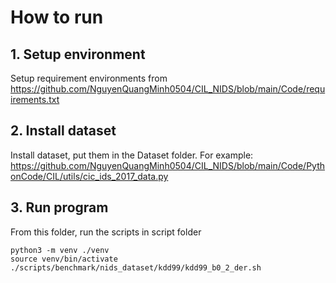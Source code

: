 # How to run
## 1. Setup environment 
Setup requirement environments from https://github.com/NguyenQuangMinh0504/CIL_NIDS/blob/main/Code/requirements.txt
## 2. Install dataset
Install dataset, put them in the Dataset folder. For example: https://github.com/NguyenQuangMinh0504/CIL_NIDS/blob/main/Code/PythonCode/CIL/utils/cic_ids_2017_data.py
## 3. Run program
From this folder, run the scripts in script folder

```
python3 -m venv ./venv
source venv/bin/activate
./scripts/benchmark/nids_dataset/kdd99/kdd99_b0_2_der.sh
```
